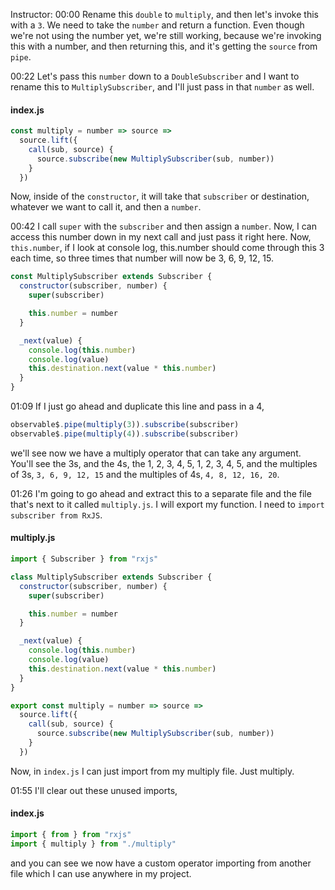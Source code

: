 Instructor: 00:00 Rename this `double` to `multiply`, and then let's invoke this with a `3`. We need to take the `number` and return a function. Even though we're not using the number yet, we're still working, because we're invoking this with a number, and then returning this, and it's getting the `source` from `pipe`.

00:22 Let's pass this `number` down to a `DoubleSubscriber` and I want to rename this to `MultiplySubscriber`, and I'll just pass in that `number` as well. 

#### index.js
```javascript
const multiply = number => source =>
  source.lift({
    call(sub, source) {
      source.subscribe(new MultiplySubscriber(sub, number))
    }
  })
```

Now, inside of the `constructor`, it will take that `subscriber` or destination, whatever we want to call it, and then a `number`.

00:42 I call `super` with the `subscriber` and then assign a `number`. Now, I can access this number down in my next call and just pass it right here. Now, `this.number`, if I look at console log, this.number should come through this 3 each time, so three times that number will now be 3, 6, 9, 12, 15.

```javascript
const MultiplySubscriber extends Subscriber {
  constructor(subscriber, number) {
    super(subscriber)

    this.number = number
  }

  _next(value) {
    console.log(this.number)
    console.log(value)
    this.destination.next(value * this.number)
  }
}
```

01:09 If I just go ahead and duplicate this line and pass in a 4, 

```javascript
observable$.pipe(multiply(3)).subscribe(subscriber)
observable$.pipe(multiply(4)).subscribe(subscriber)
```

we'll see now we have a multiply operator that can take any argument. You'll see the 3s, and the 4s, the 1, 2, 3, 4, 5, 1, 2, 3, 4, 5, and the multiples of 3s, `3, 6, 9, 12, 15` and the multiples of 4s, `4, 8, 12, 16, 20`.

01:26 I'm going to go ahead and extract this to a separate file and the file that's next to it called `multiply.js`. I will export my function. I need to `import subscriber from RxJS`. 

#### multiply.js
```javascript
import { Subscriber } from "rxjs"

class MultiplySubscriber extends Subscriber {
  constructor(subscriber, number) {
    super(subscriber)

    this.number = number
  }

  _next(value) {
    console.log(this.number)
    console.log(value)
    this.destination.next(value * this.number)
  }
}

export const multiply = number => source =>
  source.lift({
    call(sub, source) {
      source.subscribe(new MultiplySubscriber(sub, number))
    }
  })

```

Now, in `index.js` I can just import from my multiply file. Just multiply.

01:55 I'll clear out these unused imports, 

#### index.js
```javascript
import { from } from "rxjs"
import { multiply } from "./multiply"
```

and you can see we now have a custom operator importing from another file which I can use anywhere in my project.